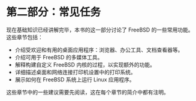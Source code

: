 # 第二部分：常见任务

现在基础知识已经讲解完毕，本书的这一部分讨论了 FreeBSD 的一些常用功能。这些章节包括：

* 介绍受欢迎和有用的桌面应用程序：浏览器、办公工具、文档查看器等。
* 介绍可用于 FreeBSD 的多媒体工具。
* 解释构建自定义 FreeBSD 内核的过程，以实现额外的功能。
* 详细描述桌面和网络连接打印机设置中的打印系统。
* 展示如何在 FreeBSD 系统上运行 Linux 应用程序。

这些章节中的一些建议需要先阅读，这在每个章节的简介中都有注明。
